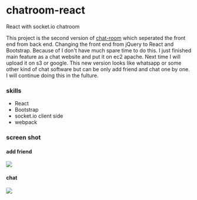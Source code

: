 # chatroom-react
React with socket.io chatroom

This project is the second version of [chat-room](https://github.com/BobbyLiu66/white-board) which seperated the front end from back end. Changing the front end from jQuery to React and Bootstrap. Because of I don't have much spare time to do this. I just finished main feature as a chat website and put it on ec2 apache. Next time I will upload it on s3 or google. This new version looks like whatsapp or some other kind of chat software but can be only add friend and chat one by one. I will continue doing this in the fulture.

### skills
* React
* Bootstrap
* socket.io client side
* webpack

### screen shot 
#### add friend
![](https://storage.googleapis.com/chatroom.geekliubo.com/github/add-friend-react.gif)
#### chat
![](https://storage.googleapis.com/chatroom.geekliubo.com/github/chat-react.gif)

